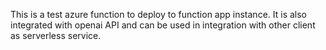 This is a test azure function to deploy to function app instance. It is also integrated with openai API and can be used in integration with other client as serverless service.